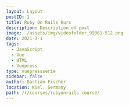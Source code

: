 ```yaml
---
layout: Layout
postID: 1
title: Ruby On Rails Kurs 
description: Description of post
image:  /assets/img/videofolder_99361-512.png
date: 2021-3-1
tags:
  - JavaScript
  - Vue
  - HTML
  - Vuepress
type: vuepressserie
sidebar: false
author: Bastian Fischer
location: Kiel, Germany
path: /r/courses/rubyonrails-course/
---
```

